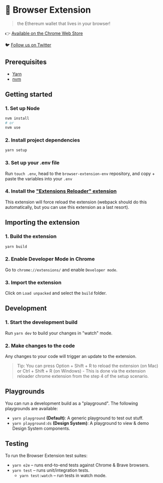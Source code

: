# 🌈  Browser Extension

> the Ethereum wallet that lives in your browser!

👉 [Available on the Chrome Web Store](https://www.youtube.com/watch?v=dQw4w9WgXcQ)

🐦️ [Follow us on Twitter](https://twitter.com/rainbowdotme)

## Prerequisites

- [Yarn](https://classic.yarnpkg.com/en/docs/install)
- [nvm](https://github.com/nvm-sh/nvm)

## Getting started

### 1. Set up Node

```bash
nvm install
# or
nvm use
```

### 2. Install project dependencies

```bash
yarn setup
```

### 3. Set up your .env file

Run `touch .env`, head to the `browser-extension-env` repository, and copy + paste the variables into your `.env`

### 4. Install the ["Extensions Reloader" extension](https://chrome.google.com/webstore/detail/extensions-reloader/fimgfedafeadlieiabdeeaodndnlbhid?hl=en)

This extension will force reload the extension (webpack should do this automatically, but you can use this extension as a last resort).

## Importing the extension

### 1. Build the extension

```bash
yarn build
```

### 2. Enable Developer Mode in Chrome

Go to `chrome://extensions/` and enable `Developer mode`.

### 3. Import the extension

Click on `Load unpacked` and select the `build` folder.

## Development 

### 1. Start the development build

Run `yarn dev` to build your changes in "watch" mode.

### 2. Make changes to the code

Any changes to your code will trigger an update to the extension.

> Tip: You can press Option + Shift + R to reload the extension (on Mac) or Ctrl + Shift + R (on Windows) - This is done via the extension reloader chrome extension from the step 4 of the setup scenario.

## Playgrounds

You can run a development build as a "playground". The following playgrounds are available:

- `yarn playground` **(Default)**: A generic playground to test out stuff.
- `yarn playground:ds` **(Design System)**: A playground to view & demo Design System components.

## Testing

To run the Browser Extension test suites:

- `yarn e2e` – runs end-to-end tests against Chrome & Brave browsers.
- `yarn test` – runs unit/integration tests.
  - `yarn test:watch` – run tests in watch mode.
